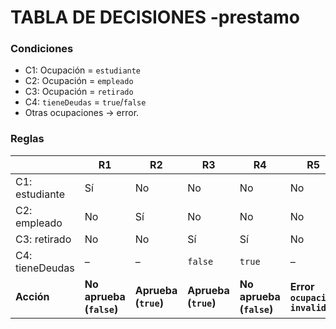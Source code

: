 # TABLA DE DECISIONES -prestamo


### Condiciones
- C1: Ocupación = `estudiante`
- C2: Ocupación = `empleado`
- C3: Ocupación = `retirado`
- C4: `tieneDeudas` = `true`/`false`
- Otras ocupaciones → error.

### Reglas
|  | R1 | R2 | R3 | R4 | R5 |
|---|---|---|---|---|---|
| C1: estudiante | Sí | No | No | No | No |
| C2: empleado | No | Sí | No | No | No |
| C3: retirado | No | No | Sí | Sí | No |
| C4: tieneDeudas | – | – | `false` | `true` | – |
| **Acción** | **No aprueba (`false`)** | **Aprueba (`true`)** | **Aprueba (`true`)** | **No aprueba (`false`)** | **Error `ocupacion invalida`** |
